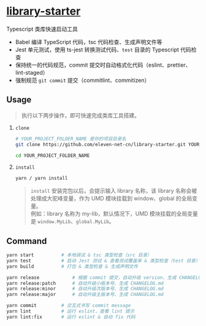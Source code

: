 # [library-starter](https://github.com/eleven-net-cn/library-starter)

Typescript 类库快速启动工具

- Babel 编译 TypeScript 代码，tsc 代码检查、生成声明文件等
- Jest 单元测试，使用 ts-jest 转换测试代码、`test` 目录的 Typescript 代码检查
- 保持统一的代码规范，commit 提交时自动格式化代码（eslint、prettier、lint-staged）
- 强制规范 `git commit` 提交（commitlint、commitizen）

## Usage

> 执行以下两步操作，即可快速完成类库工具搭建。

1. `clone`

   ```sh
   # YOUR_PROJECT_FOLDER_NAME 是你的项目目录名
   git clone https://github.com/eleven-net-cn/library-starter.git YOUR_PROJECT_FOLDER_NAME

   cd YOUR_PROJECT_FOLDER_NAME
   ```

2. `install`

   ```sh
   yarn / yarn install
   ```

   > `install` 安装完包以后，会提示输入 library 名称，该 library 名称会被处理成大驼峰变量，作为 UMD 模块挂载到 window、global 的全局变量。  
   > 例如：library 名称为 my-lib，默认情况下，UMD 模块挂载的全局变量是 `window.MyLib`、`global.MyLib`。

## Command

```sh
yarn start          # 本地调试 & tsc 类型检查（src 目录）
yarn test           # 启动 Jest 测试 & 查看测试覆盖率 & 类型检查（test 目录）
yarn build          # 打包 & 类型检查 & 生成声明文件

yarn release            # 根据 commit 提交，自动升级 version、生成 CHANGELOG.md
yarn release:patch      # 自动升级小版本号、生成 CHANGELOG.md
yarn release:minor      # 自动升级次版本号、生成 CHANGELOG.md
yarn release:major      # 自动升级主版本号、生成 CHANGELOG.md

yarn commit         # 交互式书写 commit message
yarn lint           # 运行 eslint，查看 lint 提示
yarn lint:fix       # 运行 eslint & 自动 fix 代码
```
